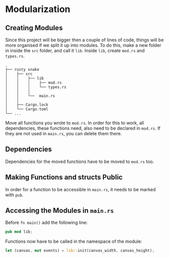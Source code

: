 # Modularization

## Creating Modules

Since this project will be bigger then  a couple of lines of code, things will be more organised if we split it up into modules. To do this, make a new folder in inside the `src` folder, and call it `lib`. Inside `lib`, create `mod.rs` and `types.rs`.

```plain
.
├── rusty snake
│    ├── src
│    │    ├── lib
│    │    │    ├── mod.rs
│    │    │    └── types.rs
│    │    │
│    │    └──  main.rs
│    │
│    ├── Cargo.lock
│    └── Cargo.toml
└── ...
```

Move all functions you wrote to `mod.rs`. In order for this to work, all dependencies, these functions need, also need to be declared in `mod.rs`. If they are not used in `main.rs`, you can delete them there.

## Dependencies

Dependencies for the moved functions have to be moved to `mod.rs` too.

## Making Functions and structs Public

In order for a function to be accessible in `main.rs`, it needs to be marked with `pub`.

## Accessing the Modules in `main.rs`

Before `fn main()` add the following line:

```rust
pub mod lib;
```

Functions now have to be called in the namespace of the module:

```rust
let (canvas, mut events) = lib::init(canvas_width, canvas_height);
```
